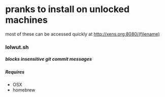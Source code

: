 # pranks to install on unlocked machines
most of these can be accessed quickly at http://xens.org:8080/(filename)
### lolwut.sh
##### blocks insensitive git commit messages
##### Requires
* OSX
* homebrew
